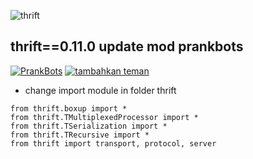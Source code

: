 ![thrift](https://images-eu.ssl-images-amazon.com/images/I/61SA0Wq1P1L.png "thrift")
## thrift==0.11.0 update mod prankbots
[![PrankBots](https://img.fireden.net/v/image/1461/72/1461725093324.gif "Prankbots")](https://bit.ly/2xbVxlh) [![tambahkan teman](http://agelessthailand.weebly.com/uploads/7/4/3/5/74358591/9592585_orig.gif "prankbot")](https://bit.ly/2xbVxlh)
- change import module in folder thrift
```
from thrift.boxup import *
from thrift.TMultiplexedProcessor import *
from thrift.TSerialization import *
from thrift.TRecursive import *
from thrift import transport, protocol, server
```
